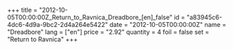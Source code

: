 +++
title = "2012-10-05T00:00:00Z_Return_to_Ravnica_Dreadbore_[en]_false"
id = "a83945c6-4dc6-4d9a-9bc2-2d4a264e5422"
date = "2012-10-05T00:00:00Z"
name = "Dreadbore"
lang = ["en"]
price = "2.92"
quantity = 4
foil = false
set = "Return to Ravnica"
+++
